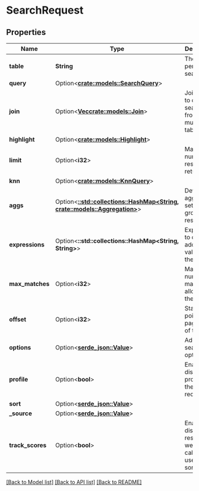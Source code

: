 # SearchRequest

## Properties

Name | Type | Description | Notes
------------ | ------------- | ------------- | -------------
**table** | **String** | The table to perform the search on | 
**query** | Option<[**crate::models::SearchQuery**](searchQuery.md)> |  | [optional]
**join** | Option<[**Vec<crate::models::Join>**](join.md)> | Join clause to combine search data from multiple tables | [optional]
**highlight** | Option<[**crate::models::Highlight**](highlight.md)> |  | [optional]
**limit** | Option<**i32**> | Maximum number of results to return | [optional]
**knn** | Option<[**crate::models::KnnQuery**](knnQuery.md)> |  | [optional]
**aggs** | Option<[**::std::collections::HashMap<String, crate::models::Aggregation>**](aggregation.md)> | Defines aggregation settings for grouping results | [optional]
**expressions** | Option<**::std::collections::HashMap<String, String>**> | Expressions to calculate additional values for the result | [optional]
**max_matches** | Option<**i32**> | Maximum number of matches allowed in the result | [optional]
**offset** | Option<**i32**> | Starting point for pagination of the result | [optional]
**options** | Option<[**serde_json::Value**](.md)> | Additional search options | [optional]
**profile** | Option<**bool**> | Enable or disable profiling of the search request | [optional]
**sort** | Option<[**serde_json::Value**](.md)> |  | [optional]
**_source** | Option<[**serde_json::Value**](.md)> |  | [optional]
**track_scores** | Option<**bool**> | Enable or disable result weight calculation used for sorting | [optional]

[[Back to Model list]](../README.md#documentation-for-models) [[Back to API list]](../README.md#documentation-for-api-endpoints) [[Back to README]](../README.md)


